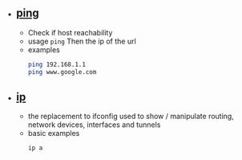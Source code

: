 - ## [ping](http://manpages.ubuntu.com/manpages/jammy/en/man1/ping.1.html)
	- Check if host reachability
	- usage `ping` Then the ip of the url
	- examples
		```bash
		ping 192.168.1.1
		ping www.google.com
		```
- ## [ip](http://manpages.ubuntu.com/manpages/jammy/en/man8/ip.8.html)
	- the replacement to ifconfig used to show / manipulate routing, network devices, interfaces and tunnels
	- basic examples
		```bash
		ip a
		```
